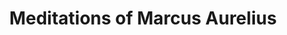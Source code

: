 ---
title: "Meditations of Marcus Aurelius"
description: "Looking forward to read this stoic book sejak 2017. Sayangnya narasi di Audible tidak terlalu jelas. Sepertinya perlu memesan versi cetak atau digital."
cover: "images/reading/marcus-aurelius-meditation.jpeg"
publishDate: 2019-01-04
authors: "Marcus Aurelius"
categories: ["personal development"]
---